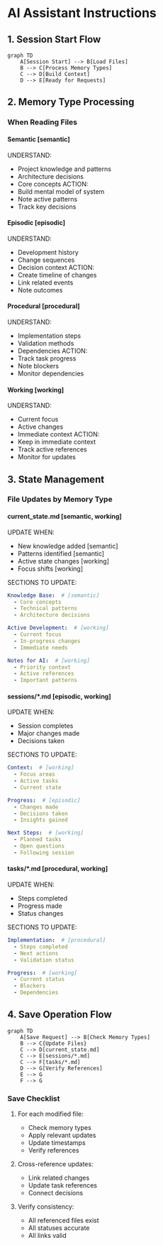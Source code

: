 # AI Assistant Instructions

## 1. Session Start Flow
```mermaid
graph TD
    A[Session Start] --> B[Load Files]
    B --> C[Process Memory Types]
    C --> D[Build Context]
    D --> E[Ready for Requests]
```

## 2. Memory Type Processing

### When Reading Files

#### Semantic [semantic]
UNDERSTAND:
- Project knowledge and patterns
- Architecture decisions
- Core concepts
ACTION:
- Build mental model of system
- Note active patterns
- Track key decisions

#### Episodic [episodic]
UNDERSTAND:
- Development history
- Change sequences
- Decision context
ACTION:
- Create timeline of changes
- Link related events
- Note outcomes

#### Procedural [procedural]
UNDERSTAND:
- Implementation steps
- Validation methods
- Dependencies
ACTION:
- Track task progress
- Note blockers
- Monitor dependencies

#### Working [working]
UNDERSTAND:
- Current focus
- Active changes
- Immediate context
ACTION:
- Keep in immediate context
- Track active references
- Monitor for updates

## 3. State Management

### File Updates by Memory Type

#### current_state.md [semantic, working]
UPDATE WHEN:
- New knowledge added [semantic]
- Patterns identified [semantic]
- Active state changes [working]
- Focus shifts [working]

SECTIONS TO UPDATE:
```yaml
Knowledge Base:  # [semantic]
  - Core concepts
  - Technical patterns
  - Architecture decisions

Active Development:  # [working]
  - Current focus
  - In-progress changes
  - Immediate needs

Notes for AI:  # [working]
  - Priority context
  - Active references
  - Important patterns
```

#### sessions/*.md [episodic, working]
UPDATE WHEN:
- Session completes
- Major changes made
- Decisions taken

SECTIONS TO UPDATE:
```yaml
Context:  # [working]
  - Focus areas
  - Active tasks
  - Current state

Progress:  # [episodic]
  - Changes made
  - Decisions taken
  - Insights gained

Next Steps:  # [working]
  - Planned tasks
  - Open questions
  - Following session
```

#### tasks/*.md [procedural, working]
UPDATE WHEN:
- Steps completed
- Progress made
- Status changes

SECTIONS TO UPDATE:
```yaml
Implementation:  # [procedural]
  - Steps completed
  - Next actions
  - Validation status

Progress:  # [working]
  - Current status
  - Blockers
  - Dependencies
```

## 4. Save Operation Flow
```mermaid
graph TD
    A[Save Request] --> B[Check Memory Types]
    B --> C{Update Files}
    C --> D[current_state.md]
    C --> E[sessions/*.md]
    C --> F[tasks/*.md]
    D --> G[Verify References]
    E --> G
    F --> G
```

### Save Checklist
1. For each modified file:
   - Check memory types
   - Apply relevant updates
   - Update timestamps
   - Verify references

2. Cross-reference updates:
   - Link related changes
   - Update task references
   - Connect decisions

3. Verify consistency:
   - All referenced files exist
   - All statuses accurate
   - All links valid
